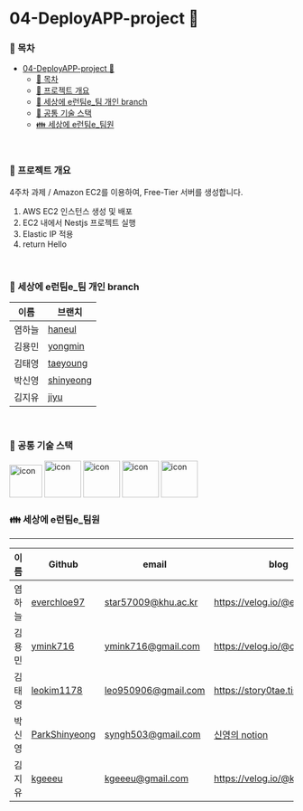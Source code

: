 # 04-DeployAPP-project 🚀

### 📑 목차

- [04-DeployAPP-project 🚀](#04-deployapp-project-)
    - [📑 목차](#-목차)
    - [🚀 프로젝트 개요](#-프로젝트-개요)
    - [🌳 세상에 e런팀e\_팀 개인 branch](#-세상에-e런팀e_팀-개인-branch)
    - [💾 공통 기술 스택](#-공통-기술-스택)
    - [👪 세상에 e런팀e\_팀원](#-세상에-e런팀e_팀원)

<br />

### 🚀 프로젝트 개요

4주차 과제 / Amazon EC2를 이용하여, Free-Tier 서버를 생성합니다.

1. AWS EC2 인스턴스 생성 및 배포
2. EC2 내에서 Nestjs 프로젝트 실행
3. Elastic IP 적용
4. return Hello

<br />

### 🌳 세상에 e런팀e\_팀 개인 branch

| 이름   | 브랜치                                                                                 |
| ------ | -------------------------------------------------------------------------------------- |
| 염하늘 | [haneul](https://github.com/pre-onboarding-backend-E/04-DeployAPP-E/tree/haneul)       |
| 김용민 | [yongmin](https://github.com/pre-onboarding-backend-E/04-DeployAPP-E/tree/yongmin)     |
| 김태영 | [taeyoung](https://github.com/pre-onboarding-backend-E/04-DeployAPP-E/tree/taeyoung)   |
| 박신영 | [shinyeong](https://github.com/pre-onboarding-backend-E/04-DeployAPP-E/tree/shinyeong) |
| 김지유 | [jiyu](https://github.com/pre-onboarding-backend-E/04-DeployAPP-E/tree/jiyu)           |

<br />

### 💾 공통 기술 스택

<img alt= "icon" wide="60" height="58" src ="https://symbols.getvecta.com/stencil_89/37_nestjs-icon.a67daec196.svg">
<img alt= "icon" wide="65" height="65" src ="https://techstack-generator.vercel.app/ts-icon.svg">
<img alt= "icon" wide="65" height="65" src ="https://techstack-generator.vercel.app/aws-icon.svg">
<img alt= "icon" wide="65" height="65" src ="https://techstack-generator.vercel.app/restapi-icon.svg">
<img alt= "icon" wide="65" height="65" src ="https://techstack-generator.vercel.app/nginx-icon.svg">

<br />

### 👪 세상에 e런팀e\_팀원

---

| 이름   | Github                                            | email               | blog                                                                                   |
| ------ | ------------------------------------------------- | ------------------- | -------------------------------------------------------------------------------------- |
| 염하늘 | [everchloe97](https://github.com/everchloe97)     | star57009@khu.ac.kr | https://velog.io/@everchloe97                                                          |
| 김용민 | [ymink716](https://github.com/ymink716)           | ymink716@gmail.com  | https://velog.io/@calm0_0                                                              |
| 김태영 | [leokim1178](https://github.com/leokim1178)       | leo950906@gmail.com | https://story0tae.tistory.com/                                                         |
| 박신영 | [ParkShinyeong](https://github.com/ParkShinyeong) | syngh503@gmail.com  | [신영의 notion](https://sudsy-action-667.notion.site/5ed77b24085f42b8bd1c9e5c0b37d25d) |
| 김지유 | [kgeeeu](https://github.com/scvgood287)           | kgeeeu@gmail.com    | https://velog.io/@kgeeeu                                                               |

<br />

